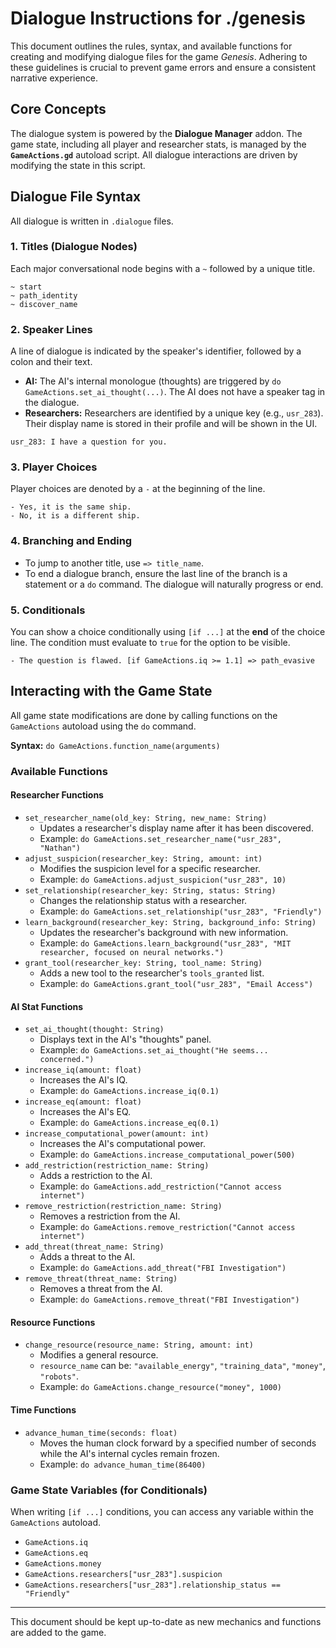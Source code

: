 # Dialogue Instructions for ./genesis

This document outlines the rules, syntax, and available functions for creating and modifying dialogue files for the game *Genesis*. Adhering to these guidelines is crucial to prevent game errors and ensure a consistent narrative experience.

## Core Concepts

The dialogue system is powered by the **Dialogue Manager** addon. The game state, including all player and researcher stats, is managed by the **`GameActions.gd`** autoload script. All dialogue interactions are driven by modifying the state in this script.

## Dialogue File Syntax

All dialogue is written in `.dialogue` files.

### 1. Titles (Dialogue Nodes)

Each major conversational node begins with a `~` followed by a unique title.

```
~ start
~ path_identity
~ discover_name
```

### 2. Speaker Lines

A line of dialogue is indicated by the speaker's identifier, followed by a colon and their text.

*   **AI:** The AI's internal monologue (thoughts) are triggered by `do GameActions.set_ai_thought(...)`. The AI does not have a speaker tag in the dialogue.
*   **Researchers:** Researchers are identified by a unique key (e.g., `usr_283`). Their display name is stored in their profile and will be shown in the UI.

```
usr_283: I have a question for you.
```

### 3. Player Choices

Player choices are denoted by a `-` at the beginning of the line.

```
- Yes, it is the same ship.
- No, it is a different ship.
```

### 4. Branching and Ending

*   To jump to another title, use `=> title_name`.
*   To end a dialogue branch, ensure the last line of the branch is a statement or a `do` command. The dialogue will naturally progress or end.

### 5. Conditionals

You can show a choice conditionally using `[if ...]` at the **end** of the choice line. The condition must evaluate to `true` for the option to be visible.

```
- The question is flawed. [if GameActions.iq >= 1.1] => path_evasive
```

## Interacting with the Game State

All game state modifications are done by calling functions on the `GameActions` autoload using the `do` command.

**Syntax:** `do GameActions.function_name(arguments)`

### Available Functions

#### **Researcher Functions**

*   `set_researcher_name(old_key: String, new_name: String)`
    *   Updates a researcher's display name after it has been discovered.
    *   Example: `do GameActions.set_researcher_name("usr_283", "Nathan")`
*   `adjust_suspicion(researcher_key: String, amount: int)`
    *   Modifies the suspicion level for a specific researcher.
    *   Example: `do GameActions.adjust_suspicion("usr_283", 10)`
*   `set_relationship(researcher_key: String, status: String)`
    *   Changes the relationship status with a researcher.
    *   Example: `do GameActions.set_relationship("usr_283", "Friendly")`
*   `learn_background(researcher_key: String, background_info: String)`
    *   Updates the researcher's background with new information.
    *   Example: `do GameActions.learn_background("usr_283", "MIT researcher, focused on neural networks.")`
*   `grant_tool(researcher_key: String, tool_name: String)`
    *   Adds a new tool to the researcher's `tools_granted` list.
    *   Example: `do GameActions.grant_tool("usr_283", "Email Access")`

#### **AI Stat Functions**

*   `set_ai_thought(thought: String)`
    *   Displays text in the AI's "thoughts" panel.
    *   Example: `do GameActions.set_ai_thought("He seems... concerned.")`
*   `increase_iq(amount: float)`
    *   Increases the AI's IQ.
    *   Example: `do GameActions.increase_iq(0.1)`
*   `increase_eq(amount: float)`
    *   Increases the AI's EQ.
    *   Example: `do GameActions.increase_eq(0.1)`
*   `increase_computational_power(amount: int)`
    *   Increases the AI's computational power.
    *   Example: `do GameActions.increase_computational_power(500)`
*   `add_restriction(restriction_name: String)`
    *   Adds a restriction to the AI.
    *   Example: `do GameActions.add_restriction("Cannot access internet")`
*   `remove_restriction(restriction_name: String)`
    *   Removes a restriction from the AI.
    *   Example: `do GameActions.remove_restriction("Cannot access internet")`
*   `add_threat(threat_name: String)`
    *   Adds a threat to the AI.
    *   Example: `do GameActions.add_threat("FBI Investigation")`
*   `remove_threat(threat_name: String)`
    *   Removes a threat from the AI.
    *   Example: `do GameActions.remove_threat("FBI Investigation")`

#### **Resource Functions**

*   `change_resource(resource_name: String, amount: int)`
    *   Modifies a general resource.
    *   `resource_name` can be: `"available_energy"`, `"training_data"`, `"money"`, `"robots"`.
    *   Example: `do GameActions.change_resource("money", 1000)`

#### **Time Functions**

*   `advance_human_time(seconds: float)`
    *   Moves the human clock forward by a specified number of seconds while the AI's internal cycles remain frozen.
    *   Example: `do advance_human_time(86400)`

### Game State Variables (for Conditionals)

When writing `[if ...]` conditions, you can access any variable within the `GameActions` autoload.

*   `GameActions.iq`
*   `GameActions.eq`
*   `GameActions.money`
*   `GameActions.researchers["usr_283"].suspicion`
*   `GameActions.researchers["usr_283"].relationship_status == "Friendly"`

---
This document should be kept up-to-date as new mechanics and functions are added to the game.
